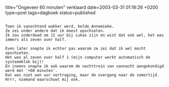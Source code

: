 title="Ongeveer 60 minuten" verklaard
date=2003-03-31 01:16:26 +0200
type=post
tags=dagboek
status=published
~~~~~~

Toen ik vanochtend wakker werd, belde Annemieke.
Ze zei onder andere dat ik moest opschieten.
Ik zou inderdaad om 12 uur bij Lukas zijn en wist dat ook wel, het was immers als zeven over half.

Even later snapte ik echter pas waarom ze zei dat ik wel mocht opschieten.
Het was al zeven over half 1 (mijn computer werkt automatisch de systeemklok bij)!
En ineens snapte ik ook waarom de nachttrein van vannacht aangekondigd werd met '+60 minuten'.
Dat was niet een uur vertraging, maar de overgang naar de zomertijd.
Hrrr, niemand waarschuwt mij ook.